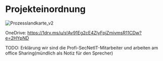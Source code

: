 # Projekteinordnung

![Prozesslandkarte_v2](https://user-images.githubusercontent.com/57149152/212682040-4842174b-a0d9-446c-8387-8b3729b5a089.PNG)

OneDrive: https://1drv.ms/u/s!Av91Eg2cE4ZlyFpjZmivmsR11CDw?e=2HYpND

TODO: 
Erklärung wir sind die Profi-SecNetIT-Mitarbeiter und arbeiten am office Sharing(mündlich als Notiz für den Sprecher)
